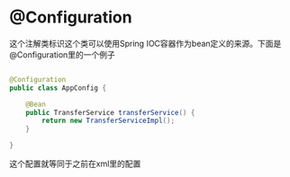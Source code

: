 
# @Configuration

这个注解类标识这个类可以使用Spring IOC容器作为bean定义的来源。下面是@Configuration里的一个例子

```java

@Configuration
public class AppConfig {

    @Bean
    public TransferService transferService() {
        return new TransferServiceImpl();
    }

}

```

这个配置就等同于之前在xml里的配置
